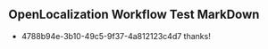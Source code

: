## OpenLocalization Workflow Test MarkDown
* 4788b94e-3b10-49c5-9f37-4a812123c4d7 thanks!

<!--HONumber=Jul16_HO2-->


